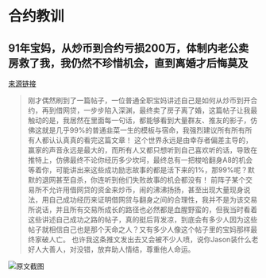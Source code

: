 # 合约教训
## 91年宝妈，从炒币到合约亏损200万，体制内老公卖房救了我，我仍然不珍惜机会，直到离婚才后悔莫及

[来源链接](https://x.com/jason_chen998/status/1947123145040945350)
> 刚才偶然刷到了一篇帖子，一位普通全职宝妈讲述自己是如何从炒币到开合约，再到借网贷，一步步陷入深渊，最终卖了房子离了婚，这篇帖子让我最触动的是，我居然在里面每一句话，都能够看到大量群友、推友的影子，仿佛这就是几乎99%的普通韭菜一生的模板与宿命，我强烈建议所有所有所有人都认认真真的看完这篇文章！
> 这个世界永远是由幸存者偏差主导的，赢家的声音永远是最大的，而所有人又都只想听到自己喜欢听的话，导致在推特上，仿佛最终不论你经历多少坎坷，最终总有一把梭哈翻身A8的机会等着你，可能讲出来这些成功励志故事的都是活下来的1%，那99%呢？默默的退网甚至自杀，你连听到他们失败故事的机会都没有！
> 前阵子某个交易所不允许用借网贷的资金来炒币，闹的沸沸扬扬，甚至出现大量现身说法，用自己成功经历来证明借网贷与翻身之间的合理性，我并不是为该交易所说话，并且所有交易所成长的路径也必然都是血腥野蛮的，但我当时看着这些讲述自己成功之路的帖子，真的挺后背发凉，到底会有多少人因为这些帖子就相信自己也是那个天命之人？又有多少人像这个帖子里的宝妈那样最终家破人亡。
> 也许我这条推文发出去又会被不少人喷，说你Jason装什么老好人大善人，对没错，放弃助人情结，尊重他人命运。

![原文截图](/public/imgs/web3/baby-mother.jpeg)